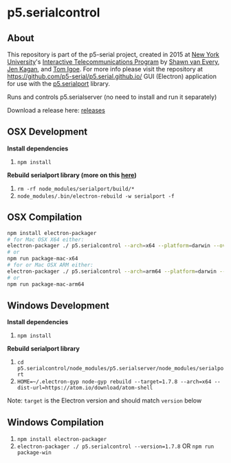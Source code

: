 # p5.serialcontrol

## About

This repository is part of the p5-serial project, created in 2015 at [New York University](https://www.nyu.edu/)'s [Interactive Telecommunications Program](https://tisch.nyu.edu/itp) by [Shawn van Every](https://github.com/vanevery/), [Jen Kagan](https://github.com/kaganjd), and [Tom Igoe](https://github.com/tigoe). For more info please visit the repository at https://github.com/p5-serial/p5.serial.github.io/
GUI (Electron) application for use with the [p5.serialport](https://github.com/p5-serial/p5.serialport) library.

Runs and controls p5.serialserver (no need to install and run it separately)

Download a release here: [releases](https://github.com/p5-serial/p5.serialcontrol/releases)

## OSX Development

**Install dependencies**

1.  `npm install`

**Rebuild serialport library (more on this [here](https://stackoverflow.com/questions/40254287/electron-and-serial-ports))**

1.  `rm -rf node_modules/serialport/build/*`
1.  `node_modules/.bin/electron-rebuild -w serialport -f`

## OSX Compilation

```bash
npm install electron-packager
# for Mac OSX X64 either:
electron-packager ./ p5.serialcontrol --arch=x64 --platform=darwin --overwrite
# or
npm run package-mac-x64
# for or Mac OSX ARM either:
electron-packager ./ p5.serialcontrol --arch=arm64 --platform=darwin --overwrite
# or
npm run package-mac-arm64
```

## Windows Development

**Install dependencies**

1.  `npm install`

**Rebuild serialport library**

1.  `cd p5.serialcontrol/node_modules/p5.serialserver/node_modules/serialport`
1.  `HOME=~/.electron-gyp node-gyp rebuild --target=1.7.8 --arch=x64 --dist-url=https://atom.io/download/atom-shell`

Note: `target` is the Electron version and should match `version` below

## Windows Compilation

1.  `npm install electron-packager`
1.  `electron-packager ./ p5.serialcontrol --version=1.7.8` OR `npm run package-win`
